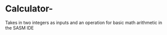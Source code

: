 # Calculator-
Takes in two integers as inputs and an operation for basic math arithmetic in the SASM IDE
